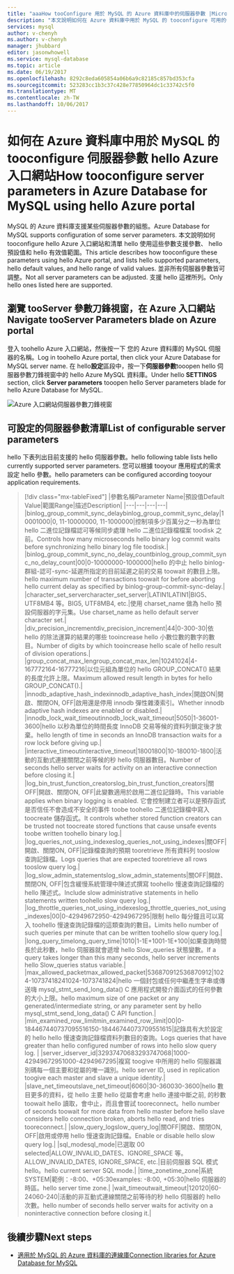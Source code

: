```yaml
---
title: "aaaHow tooConfigure 用於 MySQL 的 Azure 資料庫中的伺服器參數 |Microsoft 文件"
description: "本文說明如何在 Azure 資料庫中用於 MySQL 的 tooconfigure 可用的伺服器參數 hello Azure 入口網站。"
services: mysql
author: v-chenyh
ms.author: v-chenyh
manager: jhubbard
editor: jasonwhowell
ms.service: mysql-database
ms.topic: article
ms.date: 06/19/2017
ms.openlocfilehash: 8292c8eda605854a06b6a9c82185c857bd353cfa
ms.sourcegitcommit: 523283cc1b3c37c428e77850964dc1c33742c5f0
ms.translationtype: MT
ms.contentlocale: zh-TW
ms.lasthandoff: 10/06/2017
---
```

# <a name="how-tooconfigure-server-parameters-in-azure-database-for-mysql-using-hello-azure-portal"></a><span data-ttu-id="f0b54-103">如何在 Azure 資料庫中用於 MySQL 的 tooconfigure 伺服器參數 hello Azure 入口網站</span><span class="sxs-lookup"><span data-stu-id="f0b54-103">How tooconfigure server parameters in Azure Database for MySQL using hello Azure portal</span></span>

<span data-ttu-id="f0b54-104">MySQL 的 Azure 資料庫支援某些伺服器參數的組態。</span><span class="sxs-lookup"><span data-stu-id="f0b54-104">Azure Database for MySQL supports configuration of some server parameters.</span></span> <span data-ttu-id="f0b54-105">本文說明如何 tooconfigure hello Azure 入口網站和清單 hello 使用這些參數支援參數、 hello 預設值和 hello 有效值範圍。</span><span class="sxs-lookup"><span data-stu-id="f0b54-105">This article describes how tooconfigure these parameters using hello Azure portal, and lists hello supported parameters, hello default values, and hello range of valid values.</span></span> <span data-ttu-id="f0b54-106">並非所有伺服器參數皆可調整。</span><span class="sxs-lookup"><span data-stu-id="f0b54-106">Not all server parameters can be adjusted.</span></span> <span data-ttu-id="f0b54-107">支援 hello 這裡所列。</span><span class="sxs-lookup"><span data-stu-id="f0b54-107">Only hello ones listed here are supported.</span></span>

## <a name="navigate-tooserver-parameters-blade-on-azure-portal"></a><span data-ttu-id="f0b54-108">瀏覽 tooServer 參數刀鋒視窗，在 Azure 入口網站</span><span class="sxs-lookup"><span data-stu-id="f0b54-108">Navigate tooServer Parameters blade on Azure portal</span></span>

<span data-ttu-id="f0b54-109">登入 toohello Azure 入口網站，然後按一下 您的 Azure 資料庫的 MySQL 伺服器的名稱。</span><span class="sxs-lookup"><span data-stu-id="f0b54-109">Log in toohello Azure portal, then click your Azure Database for MySQL server name.</span></span> <span data-ttu-id="f0b54-110">在 hello**設定**區段中，按一下**伺服器參數**tooopen hello 伺服器參數刀鋒視窗中的 hello Azure MySQL 資料庫。</span><span class="sxs-lookup"><span data-stu-id="f0b54-110">Under hello **SETTINGS** section, click **Server parameters** tooopen hello Server parameters blade for hello Azure Database for MySQL.</span></span>

![Azure 入口網站伺服器參數刀鋒視窗](./media/howto-server-parameters/auzre-portal-server-parameters.png)

## <a name="list-of-configurable-server-parameters"></a><span data-ttu-id="f0b54-112">可設定的伺服器參數清單</span><span class="sxs-lookup"><span data-stu-id="f0b54-112">List of configurable server parameters</span></span>

<span data-ttu-id="f0b54-113">hello 下表列出目前支援的 hello 伺服器參數。</span><span class="sxs-lookup"><span data-stu-id="f0b54-113">hello following table lists hello currently supported server parameters.</span></span> <span data-ttu-id="f0b54-114">您可以根據 tooyour 應用程式的需求設定 hello 參數。</span><span class="sxs-lookup"><span data-stu-id="f0b54-114">hello parameters can be configured according tooyour application requirements.</span></span>

> [!div class="mx-tableFixed"]
|<span data-ttu-id="f0b54-115">參數名稱</span><span class="sxs-lookup"><span data-stu-id="f0b54-115">Parameter Name</span></span>|<span data-ttu-id="f0b54-116">預設值</span><span class="sxs-lookup"><span data-stu-id="f0b54-116">Default Value</span></span>|<span data-ttu-id="f0b54-117">範圍</span><span class="sxs-lookup"><span data-stu-id="f0b54-117">Range</span></span>|<span data-ttu-id="f0b54-118">描述</span><span class="sxs-lookup"><span data-stu-id="f0b54-118">Description</span></span>|
|---|---|---|---|
|<span data-ttu-id="f0b54-119">binlog_group_commit_sync_delay</span><span class="sxs-lookup"><span data-stu-id="f0b54-119">binlog_group_commit_sync_delay</span></span>|<span data-ttu-id="f0b54-120">1000</span><span class="sxs-lookup"><span data-stu-id="f0b54-120">1000</span></span>|<span data-ttu-id="f0b54-121">0, 11-1000000</span><span class="sxs-lookup"><span data-stu-id="f0b54-121">0, 11-1000000</span></span>|<span data-ttu-id="f0b54-122">控制項多少百萬分之一秒為單位 hello 二進位記錄檔認可等候同步處理 hello 二進位記錄檔檔案 toodisk 之前。</span><span class="sxs-lookup"><span data-stu-id="f0b54-122">Controls how many microseconds hello binary log commit waits before synchronizing hello binary log file toodisk.</span></span>|
|<span data-ttu-id="f0b54-123">binlog_group_commit_sync_no_delay_count</span><span class="sxs-lookup"><span data-stu-id="f0b54-123">binlog_group_commit_sync_no_delay_count</span></span>|<span data-ttu-id="f0b54-124">0</span><span class="sxs-lookup"><span data-stu-id="f0b54-124">0</span></span>|<span data-ttu-id="f0b54-125">0-1000000</span><span class="sxs-lookup"><span data-stu-id="f0b54-125">0-1000000</span></span>|<span data-ttu-id="f0b54-126">hello 的中止 hello binlog-群組-認可-sync-延遲所指定的目前延遲之前的交易 toowait 的數目上限。</span><span class="sxs-lookup"><span data-stu-id="f0b54-126">hello maximum number of transactions toowait for before aborting hello current delay as specified by binlog-group-commit-sync-delay.</span></span>|
|<span data-ttu-id="f0b54-127">character_set_server</span><span class="sxs-lookup"><span data-stu-id="f0b54-127">character_set_server</span></span>|<span data-ttu-id="f0b54-128">LATIN1</span><span class="sxs-lookup"><span data-stu-id="f0b54-128">LATIN1</span></span>|<span data-ttu-id="f0b54-129">BIG5、UTF8MB4 等。</span><span class="sxs-lookup"><span data-stu-id="f0b54-129">BIG5, UTF8MB4, etc.</span></span>|<span data-ttu-id="f0b54-130">使用 charset_name 做為 hello 預設伺服器的字元集。</span><span class="sxs-lookup"><span data-stu-id="f0b54-130">Use charset_name as hello default server character set.</span></span>|
|<span data-ttu-id="f0b54-131">div_precision_increment</span><span class="sxs-lookup"><span data-stu-id="f0b54-131">div_precision_increment</span></span>|<span data-ttu-id="f0b54-132">4</span><span class="sxs-lookup"><span data-stu-id="f0b54-132">4</span></span>|<span data-ttu-id="f0b54-133">0-30</span><span class="sxs-lookup"><span data-stu-id="f0b54-133">0-30</span></span>|<span data-ttu-id="f0b54-134">依 hello 的除法運算的結果的哪些 tooincrease hello 小數位數的數字的數目。</span><span class="sxs-lookup"><span data-stu-id="f0b54-134">Number of digits by which tooincrease hello scale of hello result of division operations.</span></span>|
|<span data-ttu-id="f0b54-135">group_concat_max_len</span><span class="sxs-lookup"><span data-stu-id="f0b54-135">group_concat_max_len</span></span>|<span data-ttu-id="f0b54-136">1024</span><span class="sxs-lookup"><span data-stu-id="f0b54-136">1024</span></span>|<span data-ttu-id="f0b54-137">4-16777216</span><span class="sxs-lookup"><span data-stu-id="f0b54-137">4-16777216</span></span>|<span data-ttu-id="f0b54-138">以位元組為單位的 hello GROUP_CONCAT() 結果的長度允許上限。</span><span class="sxs-lookup"><span data-stu-id="f0b54-138">Maximum allowed result length in bytes for hello GROUP_CONCAT().</span></span>|
|<span data-ttu-id="f0b54-139">innodb_adaptive_hash_index</span><span class="sxs-lookup"><span data-stu-id="f0b54-139">innodb_adaptive_hash_index</span></span>|<span data-ttu-id="f0b54-140">開啟</span><span class="sxs-lookup"><span data-stu-id="f0b54-140">ON</span></span>|<span data-ttu-id="f0b54-141">開啟、關閉</span><span class="sxs-lookup"><span data-stu-id="f0b54-141">ON, OFF</span></span>|<span data-ttu-id="f0b54-142">啟用還是停用 innodb 彈性雜湊索引。</span><span class="sxs-lookup"><span data-stu-id="f0b54-142">Whether innodb adaptive hash indexes are enabled or disabled.</span></span>|
|<span data-ttu-id="f0b54-143">innodb_lock_wait_timeout</span><span class="sxs-lookup"><span data-stu-id="f0b54-143">innodb_lock_wait_timeout</span></span>|<span data-ttu-id="f0b54-144">50</span><span class="sxs-lookup"><span data-stu-id="f0b54-144">50</span></span>|<span data-ttu-id="f0b54-145">1-3600</span><span class="sxs-lookup"><span data-stu-id="f0b54-145">1-3600</span></span>|<span data-ttu-id="f0b54-146">hello 以秒為單位的時間長度 InnoDB 交易等候的資料列鎖定後才放棄。</span><span class="sxs-lookup"><span data-stu-id="f0b54-146">hello length of time in seconds an InnoDB transaction waits for a row lock before giving up.</span></span>|
|<span data-ttu-id="f0b54-147">interactive_timeout</span><span class="sxs-lookup"><span data-stu-id="f0b54-147">interactive_timeout</span></span>|<span data-ttu-id="f0b54-148">1800</span><span class="sxs-lookup"><span data-stu-id="f0b54-148">1800</span></span>|<span data-ttu-id="f0b54-149">10-1800</span><span class="sxs-lookup"><span data-stu-id="f0b54-149">10-1800</span></span>|<span data-ttu-id="f0b54-150">活動的互動式連接關閉之前等候的秒 hello 伺服器數目。</span><span class="sxs-lookup"><span data-stu-id="f0b54-150">Number of seconds hello server waits for activity on an interactive connection before closing it.</span></span>|
|<span data-ttu-id="f0b54-151">log_bin_trust_function_creators</span><span class="sxs-lookup"><span data-stu-id="f0b54-151">log_bin_trust_function_creators</span></span>|<span data-ttu-id="f0b54-152">關</span><span class="sxs-lookup"><span data-stu-id="f0b54-152">OFF</span></span>|<span data-ttu-id="f0b54-153">開啟、關閉</span><span class="sxs-lookup"><span data-stu-id="f0b54-153">ON, OFF</span></span>|<span data-ttu-id="f0b54-154">此變數適用於啟用二進位記錄時。</span><span class="sxs-lookup"><span data-stu-id="f0b54-154">This variable applies when binary logging is enabled.</span></span> <span data-ttu-id="f0b54-155">它會控制建立者可以是預存函式是否信任不會造成不安全的事件 toobe toohello 二進位記錄檔中寫入 toocreate 儲存函式。</span><span class="sxs-lookup"><span data-stu-id="f0b54-155">It controls whether stored function creators can be trusted not toocreate stored functions that cause unsafe events toobe written toohello binary log.</span></span>|
|<span data-ttu-id="f0b54-156">log_queries_not_using_indexes</span><span class="sxs-lookup"><span data-stu-id="f0b54-156">log_queries_not_using_indexes</span></span>|<span data-ttu-id="f0b54-157">關</span><span class="sxs-lookup"><span data-stu-id="f0b54-157">OFF</span></span>|<span data-ttu-id="f0b54-158">開啟、關閉</span><span class="sxs-lookup"><span data-stu-id="f0b54-158">ON, OFF</span></span>|<span data-ttu-id="f0b54-159">記錄檔查詢的預期 tooretrieve 所有資料列 tooslow 查詢記錄檔。</span><span class="sxs-lookup"><span data-stu-id="f0b54-159">Logs queries that are expected tooretrieve all rows tooslow query log.</span></span>|
|<span data-ttu-id="f0b54-160">log_slow_admin_statements</span><span class="sxs-lookup"><span data-stu-id="f0b54-160">log_slow_admin_statements</span></span>|<span data-ttu-id="f0b54-161">關</span><span class="sxs-lookup"><span data-stu-id="f0b54-161">OFF</span></span>|<span data-ttu-id="f0b54-162">開啟、關閉</span><span class="sxs-lookup"><span data-stu-id="f0b54-162">ON, OFF</span></span>|<span data-ttu-id="f0b54-163">包含緩慢系統管理中陳述式撰寫 toohello 慢速查詢記錄檔的 hello 陳述式。</span><span class="sxs-lookup"><span data-stu-id="f0b54-163">Include slow administrative statements in hello statements written toohello slow query log.</span></span>|
|<span data-ttu-id="f0b54-164">log_throttle_queries_not_using_indexes</span><span class="sxs-lookup"><span data-stu-id="f0b54-164">log_throttle_queries_not_using_indexes</span></span>|<span data-ttu-id="f0b54-165">0</span><span class="sxs-lookup"><span data-stu-id="f0b54-165">0</span></span>|<span data-ttu-id="f0b54-166">0-4294967295</span><span class="sxs-lookup"><span data-stu-id="f0b54-166">0-4294967295</span></span>|<span data-ttu-id="f0b54-167">限制 hello 每分鐘且可以寫入 toohello 慢速查詢記錄檔的這類查詢的數目。</span><span class="sxs-lookup"><span data-stu-id="f0b54-167">Limits hello number of such queries per minute that can be written toohello slow query log.</span></span>|
|<span data-ttu-id="f0b54-168">long_query_time</span><span class="sxs-lookup"><span data-stu-id="f0b54-168">long_query_time</span></span>|<span data-ttu-id="f0b54-169">10</span><span class="sxs-lookup"><span data-stu-id="f0b54-169">10</span></span>|<span data-ttu-id="f0b54-170">1-1E+100</span><span class="sxs-lookup"><span data-stu-id="f0b54-170">1-1E+100</span></span>|<span data-ttu-id="f0b54-171">如果查詢時間長於此秒數，hello 伺服器就會遞增 hello Slow_queries 狀態變數。</span><span class="sxs-lookup"><span data-stu-id="f0b54-171">If a query takes longer than this many seconds, hello server increments hello Slow_queries status variable.</span></span>|
|<span data-ttu-id="f0b54-172">max_allowed_packet</span><span class="sxs-lookup"><span data-stu-id="f0b54-172">max_allowed_packet</span></span>|<span data-ttu-id="f0b54-173">536870912</span><span class="sxs-lookup"><span data-stu-id="f0b54-173">536870912</span></span>|<span data-ttu-id="f0b54-174">1024-1073741824</span><span class="sxs-lookup"><span data-stu-id="f0b54-174">1024-1073741824</span></span>|<span data-ttu-id="f0b54-175">hello 一個封包或任何中繼產生字串或傳送嗨 mysql_stmt_send_long_data() C 應用程式開發介面函式的任何參數的大小上限。</span><span class="sxs-lookup"><span data-stu-id="f0b54-175">hello maximum size of one packet or any generated/intermediate string, or any parameter sent by hello mysql_stmt_send_long_data() C API function.</span></span>|
|<span data-ttu-id="f0b54-176">min_examined_row_limit</span><span class="sxs-lookup"><span data-stu-id="f0b54-176">min_examined_row_limit</span></span>|<span data-ttu-id="f0b54-177">0</span><span class="sxs-lookup"><span data-stu-id="f0b54-177">0</span></span>|<span data-ttu-id="f0b54-178">0-18446744073709551615</span><span class="sxs-lookup"><span data-stu-id="f0b54-178">0-18446744073709551615</span></span>|<span data-ttu-id="f0b54-179">記錄具有大於設定的 hello hello 慢速查詢記錄檔資料列數目的查詢。</span><span class="sxs-lookup"><span data-stu-id="f0b54-179">Logs queries that have greater than hello configured number of rows into hello slow query log.</span></span> |
|<span data-ttu-id="f0b54-180">server_id</span><span class="sxs-lookup"><span data-stu-id="f0b54-180">server_id</span></span>|<span data-ttu-id="f0b54-181">3293747068</span><span class="sxs-lookup"><span data-stu-id="f0b54-181">3293747068</span></span>|<span data-ttu-id="f0b54-182">1000-4294967295</span><span class="sxs-lookup"><span data-stu-id="f0b54-182">1000-4294967295</span></span>|<span data-ttu-id="f0b54-183">複寫 toogive 中所用的 hello 伺服器識別碼每一個主要和從屬的唯一識別。</span><span class="sxs-lookup"><span data-stu-id="f0b54-183">hello server ID, used in replication toogive each master and slave a unique identity.</span></span>|
|<span data-ttu-id="f0b54-184">slave_net_timeout</span><span class="sxs-lookup"><span data-stu-id="f0b54-184">slave_net_timeout</span></span>|<span data-ttu-id="f0b54-185">60</span><span class="sxs-lookup"><span data-stu-id="f0b54-185">60</span></span>|<span data-ttu-id="f0b54-186">30-3600</span><span class="sxs-lookup"><span data-stu-id="f0b54-186">30-3600</span></span>|<span data-ttu-id="f0b54-187">hello 數目更多的資料，從 hello 主要 hello 從屬會考慮 hello 連接中斷之前, 的秒數 toowait hello 讀取，會中止，而且會嘗試 tooreconnect。</span><span class="sxs-lookup"><span data-stu-id="f0b54-187">hello number of seconds toowait for more data from hello master before hello slave considers hello connection broken, aborts hello read, and tries tooreconnect.</span></span>|
|<span data-ttu-id="f0b54-188">slow_query_log</span><span class="sxs-lookup"><span data-stu-id="f0b54-188">slow_query_log</span></span>|<span data-ttu-id="f0b54-189">關</span><span class="sxs-lookup"><span data-stu-id="f0b54-189">OFF</span></span>|<span data-ttu-id="f0b54-190">開啟、關閉</span><span class="sxs-lookup"><span data-stu-id="f0b54-190">ON, OFF</span></span>|<span data-ttu-id="f0b54-191">啟用或停用 hello 慢速查詢記錄檔。</span><span class="sxs-lookup"><span data-stu-id="f0b54-191">Enable or disable hello slow query log.</span></span>|
|<span data-ttu-id="f0b54-192">sql_mode</span><span class="sxs-lookup"><span data-stu-id="f0b54-192">sql_mode</span></span>|<span data-ttu-id="f0b54-193">已選取 0</span><span class="sxs-lookup"><span data-stu-id="f0b54-193">0 selected</span></span>|<span data-ttu-id="f0b54-194">ALLOW_INVALID_DATES、IGNORE_SPACE 等。</span><span class="sxs-lookup"><span data-stu-id="f0b54-194">ALLOW_INVALID_DATES, IGNORE_SPACE, etc.</span></span>|<span data-ttu-id="f0b54-195">目前伺服器 SQL 模式 hello。</span><span class="sxs-lookup"><span data-stu-id="f0b54-195">hello current server SQL mode.</span></span>|
|<span data-ttu-id="f0b54-196">time_zone</span><span class="sxs-lookup"><span data-stu-id="f0b54-196">time_zone</span></span>|<span data-ttu-id="f0b54-197">系統</span><span class="sxs-lookup"><span data-stu-id="f0b54-197">SYSTEM</span></span>|<span data-ttu-id="f0b54-198">範例：-8:00、+05:30</span><span class="sxs-lookup"><span data-stu-id="f0b54-198">examples: -8:00, +05:30</span></span>|<span data-ttu-id="f0b54-199">hello 伺服器的時區。</span><span class="sxs-lookup"><span data-stu-id="f0b54-199">hello server time zone.</span></span>|
|<span data-ttu-id="f0b54-200">wait_timeout</span><span class="sxs-lookup"><span data-stu-id="f0b54-200">wait_timeout</span></span>|<span data-ttu-id="f0b54-201">120</span><span class="sxs-lookup"><span data-stu-id="f0b54-201">120</span></span>|<span data-ttu-id="f0b54-202">60-240</span><span class="sxs-lookup"><span data-stu-id="f0b54-202">60-240</span></span>|<span data-ttu-id="f0b54-203">活動的非互動式連線關閉之前等待的秒 hello 伺服器的 hello 次數。</span><span class="sxs-lookup"><span data-stu-id="f0b54-203">hello number of seconds hello server waits for activity on a noninteractive connection before closing it.</span></span>|

## <a name="next-steps"></a><span data-ttu-id="f0b54-204">後續步驟</span><span class="sxs-lookup"><span data-stu-id="f0b54-204">Next steps</span></span>
- [<span data-ttu-id="f0b54-205">適用於 MySQL 的 Azure 資料庫的連線庫</span><span class="sxs-lookup"><span data-stu-id="f0b54-205">Connection libraries for Azure Database for MySQL</span></span>](concepts-connection-libraries.md)
